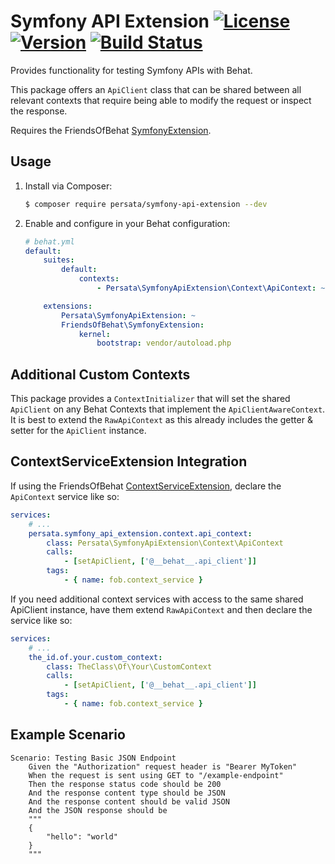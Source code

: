 # Symfony API Extension [![License](https://img.shields.io/packagist/l/persata/symfony-api-extension.svg)](https://packagist.org/packages/persata/symfony-api-extension) [![Version](https://img.shields.io/packagist/v/persata/symfony-api-extension.svg)](https://packagist.org/packages/persata/symfony-api-extension) [![Build Status](https://travis-ci.org/Persata/SymfonyApiExtension.svg?branch=master)](https://travis-ci.org/Persata/SymfonyApiExtension)

Provides functionality for testing Symfony APIs with Behat.

This package offers an `ApiClient` class that can be shared between all relevant contexts that require being able to modify the request or inspect the response. 

Requires the FriendsOfBehat [SymfonyExtension](https://github.com/FriendsOfBehat/SymfonyExtension).

## Usage

1. Install via Composer:

    ```bash
    $ composer require persata/symfony-api-extension --dev
    ```

2. Enable and configure in your Behat configuration:

    ```yaml
    # behat.yml
    default:
        suites:
            default:
                contexts:
                    - Persata\SymfonyApiExtension\Context\ApiContext: ~

        extensions:
            Persata\SymfonyApiExtension: ~
            FriendsOfBehat\SymfonyExtension:
                kernel:
                    bootstrap: vendor/autoload.php
    ```

## Additional Custom Contexts

This package provides a `ContextInitializer` that will set the shared `ApiClient` on any Behat Contexts that implement the `ApiClientAwareContext`. It is best to extend the `RawApiContext` as this already includes the getter & setter for the `ApiClient` instance.

## ContextServiceExtension Integration

If using the FriendsOfBehat [ContextServiceExtension](https://github.com/FriendsOfBehat/ContextServiceExtension), declare the `ApiContext` service like so:

```yaml
services:
    # ...
    persata.symfony_api_extension.context.api_context:
        class: Persata\SymfonyApiExtension\Context\ApiContext
        calls:
            - [setApiClient, ['@__behat__.api_client']]
        tags:
            - { name: fob.context_service }
```

If you need additional context services with access to the same shared ApiClient instance, have them extend `RawApiContext` and then declare the service like so:

```yaml
services:
    # ...
    the_id.of.your.custom_context:
        class: TheClass\Of\Your\CustomContext
        calls:
            - [setApiClient, ['@__behat__.api_client']]
        tags:
            - { name: fob.context_service }
```

## Example Scenario
```gherkin
Scenario: Testing Basic JSON Endpoint
    Given the "Authorization" request header is "Bearer MyToken"
    When the request is sent using GET to "/example-endpoint"
    Then the response status code should be 200
    And the response content type should be JSON
    And the response content should be valid JSON
    And the JSON response should be
    """
    {
        "hello": "world"
    }
    """
```